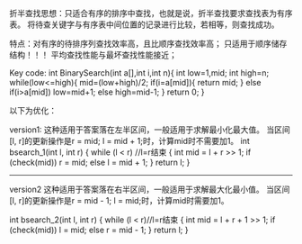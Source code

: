 折半查找思想：只适合有序的排序中查找，也就是说，折半查找要求查找表为有序表。
    将待查关键字与有序表中间位置的记录进行比较，若相等，则查找成功。

特点：对有序的待排序列查找效率高，且比顺序查找效率高；
       只适用于顺序储存结构！！！
平均查找性能与最坏查找性能接近；

Key code:
int BinarySearch(int a[],int i,int n){
	int low=1,mid;
	int high=n;
	while(low<=high){
		mid=(low+high)/2;
		if(i=a[mid]){
			return mid;
		}
			else if(i>a[mid])
			low=mid+1;
			else high=mid-1; 
		} 
		return  0;
}

以下为优化：

version1:
这种适用于答案落在左半区间，一般适用于求解最小化最大值。
当区间[l, r]的更新操作是r = mid; l = mid + 1;时，计算mid时不需要加1。
int bsearch_1(int l, int r)
{
    while (l < r) //l=r结束
    {
        int mid = l + r >> 1;
        if (check(mid)) r = mid;
        else l = mid + 1;
    }
    return l;
}
_______________________________________________________________
version2
这种适用于答案落在右半区间，一般适用于求解最大化最小值。
当区间[l, r]的更新操作是r = mid - 1; l = mid;时，计算mid时需要加1。

int bsearch_2(int l, int r)
{
    while (l < r)//l=r结束
    {
        int mid = l + r + 1 >> 1;
        if (check(mid)) l = mid;
        else r = mid - 1;
    }
    return l;
}
